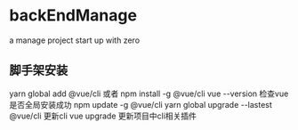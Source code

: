 # backEndManage
a manage project  start up with zero

## 脚手架安装
yarn global add @vue/cli  或者 npm install -g @vue/cli
vue --version 检查vue是否全局安装成功
npm update -g @vue/cli  yarn global upgrade --lastest @vue/cli 更新cli
vue upgrade 更新项目中cli相关插件
